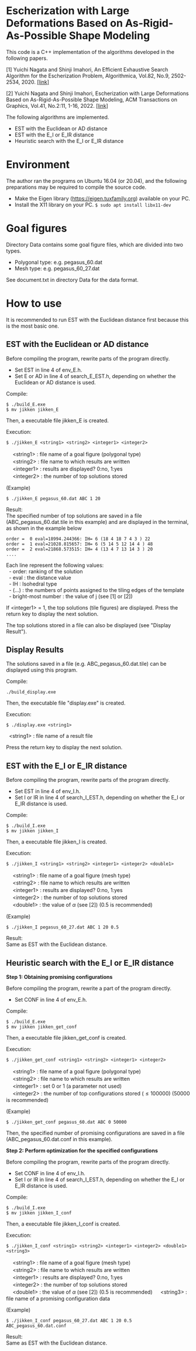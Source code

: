 # Escherization with Large Deformations Based on As-Rigid-As-Possible Shape Modeling
This code is a C++ implementation of the algorithms developed in the following papers. 

[1] Yuichi Nagata and Shinji Imahori, An Efficient Exhaustive Search Algorithm for the Escherization Problem, Algorithmica, Vol.82, No.9, 2502-2534, 2020. [[link]](https://link.springer.com/article/10.1007/s00453-020-00695-6)

[2] Yuichi Nagata and Shinji Imahori, Escherization with Large Deformations Based on As-Rigid-As-Possible Shape Modeling, ACM Transactions on Graphics, Vol.41, No.2:11, 1-16, 2022. [[link]](https://dl.acm.org/doi/full/10.1145/3487017)

The following algorithms are implemented.
- EST with the Euclidean or AD distance 
- EST with the E_I or E_IR distance 
- Heuristic search with the E_I or E_IR distance 

# Environment
The author ran the programs on Ubuntu 16.04 (or 20.04), and the following preparations may be required to compile the source code. 
- Make the Eigen library (https://eigen.tuxfamily.org) available on your PC. 
- Install the X11 library on your PC. `$ sudo apt install libx11-dev`

# Goal figures
Directory Data contains some goal figure files, which are divided into two types. 
- Polygonal type: e.g. pegasus_60.dat 
- Mesh type: e.g. pegasus_60_27.dat 

See document.txt in directory Data for the data format.  

# How to use 
It is recommended to run EST with the Euclidean distance first because this is the most basic one. 

## EST with the Euclidean or AD distance 
Before compiling the program, rewrite parts of the program directly. 
- Set EST in line 4 of env_E.h.
- Set E or AD in line 4 of search_E_EST.h, depending on whether the Euclidean or AD distance is used.  

Compile:
```
$ ./build_E.exe
$ mv jikken jikken_E
```
Then, a executable file jikken_E is created.

Execution:  
```
$ ./jikken_E <string1> <string2> <integer1> <integer2>
```
  
&nbsp;　\<string1\> : file name of a goal figure (polygonal type)  
&nbsp;　\<string2\> : file name to which results are written  
&nbsp;　\<integer1\> : results are displayed?  0:no, 1:yes  
&nbsp;　\<integer2\> : the number of top solutions stored  

(Example)
```
$ ./jikken_E pegasus_60.dat ABC 1 20
```
   
Result:  
The specified number of top solutions are saved in a file (ABC_pegasus_60.dat.tile in this example) and are displayed in the terminal, as shown in the example below 
```
order =  0 eval=18994.244366: IH= 6 (18 4 18 7 4 3 ) 22  
order =  1 eval=21028.815657: IH= 6 (5 14 5 12 14 4 ) 48  
order =  2 eval=21868.573515: IH= 4 (13 4 7 13 14 3 ) 20  
....  
```

Each line represent the following values:  
&nbsp; \- order: ranking of the solution  
&nbsp; \- eval : the distance value  
&nbsp; \- IH   : Isohedral type  
&nbsp; \- (...) : the numbers of points assigned to the tiling edges of the template  
&nbsp; \- bright-most number : the value of j (see [1] or [2])  

If \<integer1\> = 1, the top solutions (tile figures) are displayed. Press the return key to display the next solution. 

The top solutions stored in a file can also be displayed (see "Display Result"). 


## Display Results

The solutions saved in a file (e.g. ABC_pegasus_60.dat.tile) can be displayed using this program. 

Compile:  
```
./build_display.exe
```
Then, the executable file "display.exe" is created.

Execution:  
```
$ ./display.exe <string1> 
```
&nbsp; \<string1\> : file name of a result file 

Press the return key to display the next solution. 


## EST with the E_I or E_IR distance 
Before compiling the program, rewrite parts of the program directly. 
- Set EST in line 4 of env_I.h.
- Set I or IR in line 4 of search_I_EST.h, depending on whether the E_I or E_IR distance is used.

Compile:
```
$ ./build_I.exe
$ mv jikken jikken_I
```
Then, a executable file jikken_I is created.

Execution:  
```
$ ./jikken_I <string1> <string2> <integer1> <integer2> <double1>
```
  
&nbsp;　\<string1\> : file name of a goal figure (mesh type)  
&nbsp;　\<string2\> : file name to which results are written  
&nbsp;　\<integer1\> : results are displayed?  0:no, 1:yes  
&nbsp;　\<integer2\> : the number of top solutions stored  
&nbsp;　\<double1\> : the value of $\alpha$ (see [2]) (0.5 is recommended)

(Example)
```
$ ./jikken_I pegasus_60_27.dat ABC 1 20 0.5
```
   
Result:  
Same as EST with the Euclidean distance.

## Heuristic search with the E_I or E_IR distance 

**Step 1: Obtaining promising configurations**

Before compiling the program, rewrite a part of the program directly. 
- Set CONF in line 4 of env_E.h.

Compile:
```
$ ./build_E.exe
$ mv jikken jikken_get_conf
```
Then, a executable file jikken_get_conf is created.

Execution:  
```
$ ./jikken_get_conf <string1> <string2> <integer1> <integer2>
```
  
&nbsp;　\<string1\> : file name of a goal figure (polygonal type)  
&nbsp;　\<string2\> : file name to which results are written  
&nbsp;　\<integer1\> : set 0 or 1 (a parameter not used)  
&nbsp;　\<integer2\> : the number of top configurations stored ($\leq 100000$)  (50000 is recommended)

(Example)
```
$ ./jikken_get_conf pegasus_60.dat ABC 0 50000
```
Then, the specified number of promising configurations are saved in a file (ABC_pegasus_60.dat.conf in this example).

**Step 2: Perform optimization for the specified configurations**

Before compiling the program, rewrite parts of the program directly. 
- Set CONF in line 4 of env_I.h.
- Set I or IR in line 4 of search_I_EST.h, depending on whether the E_I or E_IR distance is used.  

Compile:
```
$ ./build_I.exe
$ mv jikken jikken_I_conf
```
Then, a executable file jikken_I_conf is created.

Execution:  
```
$ ./jikken_I_conf <string1> <string2> <integer1> <integer2> <double1> <string3>
```
  
&nbsp;　\<string1\> : file name of a goal figure (mesh type)  
&nbsp;　\<string2\> : file name to which results are written  
&nbsp;　\<integer1\> : results are displayed?  0:no, 1:yes  
&nbsp;　\<integer2\> : the number of top solutions stored  
&nbsp;　\<double1\> : the value of $\alpha$ (see [2]) (0.5 is recommended)
&nbsp;　\<string3\> : file name of a promising configuration data  

(Example)
```
$ ./jikken_I_conf pegasus_60_27.dat ABC 1 20 0.5 ABC_pegasus_60.dat.conf
```
   
Result:  
Same as EST with the Euclidean distance.


